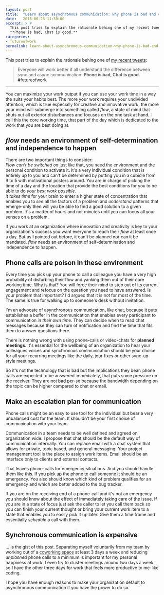 ```yaml
---
layout: post
title:  "Learn about asynchronous communication: why phone is bad and chat is good"
date:   2015-06-28 11:30:00
excerpt: > #
  This post tries to explain the rationale behing one of my recent tweets:
  **Phone is bad, Chat is good.**
categories:
- futureofwork
permalink: learn-about-asynchronous-communication-why-phone-is-bad-and-chat-is-good
---
```


This post tries to explain the rationale behing one of [my recent tweets](https://twitter.com/coderbyheart/status/612577493594284032):

> Everyone will work better if all understand the difference between sync and async communication: 
> **Phone is bad, Chat is good.** [#futureofwork](https://twitter.com/hashtag/futureofwork?src=hash)

---

You can maximize your work output if you can use your work time in a way the suits your habits best. The more your work requires your undivided attention, which is true especially for creative and innovative work, the more your mind will submerge into something called *flow*, a state of mind that shuts out all exterior disturbances and focuses on the one task at hand. I call this the core working time, that part of the day which is dedicated to the work that you are best doing at.

## *flow* needs an environment of self-determination and independence to happen

There are two important things to consider:  
*Flow can't be switched on* just like that, you need the environment and the personal condition to activate it. It's a very individual condition that is entirely up to you and can't be determined by putting you in a cubicle from 9 to 5 with motivational posters around. You are in charge of picking the time of a day and the location that provide the best conditions for you to be able to do *your best work possible*.  
*It takes time* for your brain to enter a higher state of concentration that enables you to *see* all the factors of a problem and *understand* patterns that emerge-only then will you be able to find a good solution to a given problem. It's a matter of hours and not minutes until you can focus all your senses on a problem.

If you work at an organization where innovation and creativity is key to your organization's success you want everyone to reach their *flow* at least once a day. But as I pointed out before, it can't be planned nor can it be mandated. *flow* needs an environment of self-determination and independence to happen. 

## Phone calls are poison in these environment

Every time you pick up your phone to call a colleague you have a very high probability of disturbing their flow and yanking them out of their core working time. Why is that? You will force their mind to step out of its current engagement and refocus on the question you need to have answered. Is your problem that important? I'd argued that it is not for most of the time. The same is true for walking up to someone's desk without invitation. 

I'm an advocate of asynchronous communication, like chat, because it puts establishes a buffer in the communication that enables every participant to communication *in their own time*. They can decide when to read chat messages because they can turn of notification and find the time that fits them to answer questions there.

There is nothing wrong with using phone-calls or video-chats for **planned meetings**. It's essential for the wellbeing of an organization to hear your colleagues voices and synchronous communication should be your choice for all your recurring meetings like the daily, jour fixes or other sync-up style meetings.

So it's not the technology that is bad but the implications they bear: phone calls are expected to be answered immediately, that puts some pressure on the receiver. They are not bad per-se because the bandwidth depending on the topic can be higher compared to chat or email. 

## Make an escalation plan for communication

Phone calls might be an easy to use tool for the individual but bear a very unbalanced cost for the team. It shouldn't be your first choice of communication with your team.

Communication in a team needs to be well defined and agreed on organization wide. I propose that chat should be the default way of communication internally. You can replace email with a chat system that allows for private, topic based, and general messaging. Your project management tool is the place to assign work items. Email should be an interface only to clients and external contacts. 

That leaves phone-calls for emergency situations. And you should handle them like this. If you pick up the phone to call someone it should be an emergency. You also should know which kind of problem qualifies for an emergency and which are better added to the bug tracker.

If you are on the receiving end of a phone-call and it's not an emergency you should know about the effect of immediately taking care of the issue. If you are in a state of focus just ask the caller to let you call them back so you can finish your current thought or bring your current work item to a state that enables you to easily pick it up later. Give them a time frame and essentially *schedule* a call with them.

## Synchronous communication is expensive

… is the gist of this post. Separating myself voluntarily from my team by working out of a [coworking space](http://www.die-zentrale-ffm.de/en/) at least 3 days a week and reducing *unplanned* phone calls to a minimum is important for my personal happiness at work. I even try to cluster meetings around two days a week so I have the other three days for work that feels more productive to me-like coding.

I hope you have enough reasons to make your organization default to asynchronous communication if you have the power to do so.
